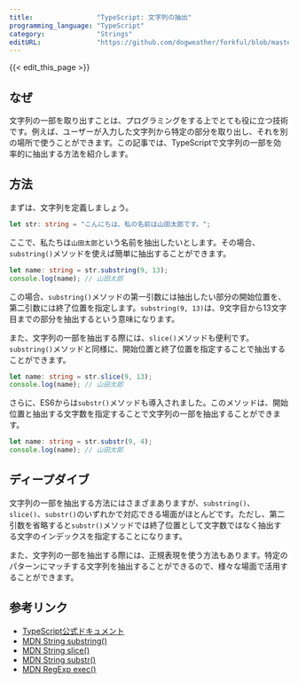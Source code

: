 ```yaml
---
title:                "TypeScript: 文字列の抽出"
programming_language: "TypeScript"
category:             "Strings"
editURL:              "https://github.com/dogweather/forkful/blob/master/content/ja/typescript/extracting-substrings.md"
---
```


{{< edit_this_page >}}

## なぜ

文字列の一部を取り出すことは、プログラミングをする上でとても役に立つ技術です。例えば、ユーザーが入力した文字列から特定の部分を取り出し、それを別の場所で使うことができます。この記事では、TypeScriptで文字列の一部を効率的に抽出する方法を紹介します。

## 方法

まずは、文字列を定義しましょう。

```TypeScript
let str: string = "こんにちは、私の名前は山田太郎です。";
```

ここで、私たちは`山田太郎`という名前を抽出したいとします。その場合、`substring()`メソッドを使えば簡単に抽出することができます。

```TypeScript
let name: string = str.substring(9, 13);
console.log(name); // 山田太郎
```

この場合、`substring()`メソッドの第一引数には抽出したい部分の開始位置を、第二引数には終了位置を指定します。`substring(9, 13)`は、9文字目から13文字目までの部分を抽出するという意味になります。

また、文字列の一部を抽出する際には、`slice()`メソッドも便利です。`substring()`メソッドと同様に、開始位置と終了位置を指定することで抽出することができます。

```TypeScript
let name: string = str.slice(9, 13);
console.log(name); // 山田太郎
```

さらに、ES6からは`substr()`メソッドも導入されました。このメソッドは、開始位置と抽出する文字数を指定することで文字列の一部を抽出することができます。

```TypeScript
let name: string = str.substr(9, 4);
console.log(name); // 山田太郎
```

## ディープダイブ

文字列の一部を抽出する方法にはさまざまありますが、`substring()`、`slice()`、`substr()`のいずれかで対応できる場面がほとんどです。ただし、第二引数を省略すると`substr()`メソッドでは終了位置として文字数ではなく抽出する文字のインデックスを指定することになります。

また、文字列の一部を抽出する際には、正規表現を使う方法もあります。特定のパターンにマッチする文字列を抽出することができるので、様々な場面で活用することができます。

## 参考リンク

- [TypeScript公式ドキュメント](https://www.typescriptlang.org/docs/handbook/basic-types.html)
- [MDN String substring()](https://developer.mozilla.org/ja/docs/Web/JavaScript/Reference/Global_Objects/String/substring)
- [MDN String slice()](https://developer.mozilla.org/ja/docs/Web/JavaScript/Reference/Global_Objects/String/slice)
- [MDN String substr()](https://developer.mozilla.org/ja/docs/Web/JavaScript/Reference/Global_Objects/String/substr)
- [MDN RegExp exec()](https://developer.mozilla.org/ja/docs/Web/JavaScript/Reference/Global_Objects/RegExp/exec)